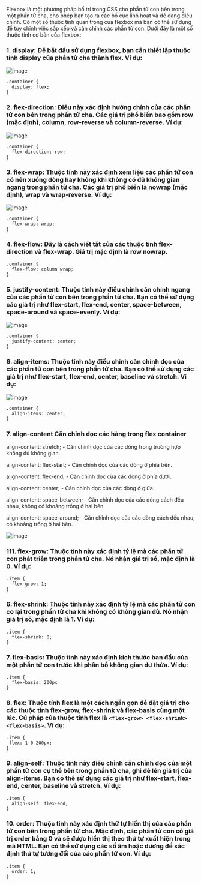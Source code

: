 Flexbox là một phương pháp bố trí trong CSS cho phần tử con bên trong một phần tử cha, cho phép bạn tạo ra các bố cục linh hoạt và dễ dàng điều chỉnh. Có một số thuộc tính quan trọng của flexbox mà bạn có thể sử dụng để tùy chỉnh việc sắp xếp và căn chỉnh các phần tử con. Dưới đây là một số thuộc tính cơ bản của flexbox:
### 1. display: Để bắt đầu sử dụng flexbox, bạn cần thiết lập thuộc tính display của phần tử cha thành flex. Ví dụ:
![image](https://github.com/dathalongbay/react-t2/assets/6966136/f25b5177-60a3-4a7d-819e-c42275374a49)

```
.container {
  display: flex;
}
```
### 2. flex-direction: Điều này xác định hướng chính của các phần tử con bên trong phần tử cha. Các giá trị phổ biến bao gồm row (mặc định), column, row-reverse và column-reverse. Ví dụ:
![image](https://github.com/dathalongbay/react-t2/assets/6966136/41176d67-38cb-4018-aa53-9fbe92368e98)

```
.container {
  flex-direction: row;
}
```
### 3. flex-wrap: Thuộc tính này xác định xem liệu các phần tử con có nên xuống dòng hay không khi không có đủ không gian ngang trong phần tử cha. Các giá trị phổ biến là nowrap (mặc định), wrap và wrap-reverse. Ví dụ:
![image](https://github.com/dathalongbay/react-t2/assets/6966136/a9784458-4a4b-4ebb-b6f2-e27189ddfd75)

```
.container {
  flex-wrap: wrap;
}
```
### 4. flex-flow: Đây là cách viết tắt của các thuộc tính flex-direction và flex-wrap. Giá trị mặc định là row nowrap.
```
.container {
  flex-flow: column wrap;
}
```
### 5. justify-content: Thuộc tính này điều chỉnh căn chỉnh ngang của các phần tử con bên trong phần tử cha. Bạn có thể sử dụng các giá trị như flex-start, flex-end, center, space-between, space-around và space-evenly. Ví dụ:
![image](https://github.com/dathalongbay/react-t2/assets/6966136/b068b65e-7d7b-4ee8-9cbf-6e487b30673b)

```
.container {
  justify-content: center;
}
```
### 6. align-items: Thuộc tính này điều chỉnh căn chỉnh dọc của các phần tử con bên trong phần tử cha. Bạn có thể sử dụng các giá trị như flex-start, flex-end, center, baseline và stretch. Ví dụ:
![image](https://github.com/dathalongbay/react-t2/assets/6966136/91a8b24f-3a49-41a2-b364-04064b7d0feb)

```
.container {
  align-items: center;
}
```
### 7. align-content Căn chỉnh dọc các hàng trong flex container
align-content: stretch; - Căn chỉnh dọc của các dòng trong trường hợp không đủ không gian.

align-content: flex-start; - Căn chỉnh dọc của các dòng ở phía trên.

align-content: flex-end; - Căn chỉnh dọc của các dòng ở phía dưới.

align-content: center; - Căn chỉnh dọc của các dòng ở giữa.

align-content: space-between; - Căn chỉnh dọc của các dòng cách đều nhau, không có khoảng trống ở hai bên.

align-content: space-around; - Căn chỉnh dọc của các dòng cách đều nhau, có khoảng trống ở hai bên.

![image](https://github.com/dathalongbay/react-t2/assets/6966136/73930217-e109-4e25-a2d8-09b686319e69)

### 111. flex-grow: Thuộc tính này xác định tỷ lệ mà các phần tử con phát triển trong phần tử cha. Nó nhận giá trị số, mặc định là 0. Ví dụ:
```
.item {
  flex-grow: 1;
}
```
### 6. flex-shrink: Thuộc tính này xác định tỷ lệ mà các phần tử con co lại trong phần tử cha khi không có không gian đủ. Nó nhận giá trị số, mặc định là 1. Ví dụ:
```
.item {
  flex-shrink: 0;
}
```
### 7. flex-basis: Thuộc tính này xác định kích thước ban đầu của một phần tử con trước khi phân bổ không gian dư thừa. Ví dụ:
```
.item {
  flex-basis: 200px
} 
```
### 8. flex: Thuộc tính flex là một cách ngắn gọn để đặt giá trị cho các thuộc tính flex-grow, flex-shrink và flex-basis cùng một lúc. Cú pháp của thuộc tính flex là `<flex-grow> <flex-shrink> <flex-basis>`. Ví dụ:
 ```
.item {
  flex: 1 0 200px;
}
 ```
### 9. align-self: Thuộc tính này điều chỉnh căn chỉnh dọc của một phần tử con cụ thể bên trong phần tử cha, ghi đè lên giá trị của align-items. Bạn có thể sử dụng các giá trị như flex-start, flex-end, center, baseline và stretch. Ví dụ:
```
.item {
  align-self: flex-end;
}
 ```
 ### 10. order: Thuộc tính này xác định thứ tự hiển thị của các phần tử con bên trong phần tử cha. Mặc định, các phần tử con có giá trị order bằng 0 và sẽ được hiển thị theo thứ tự xuất hiện trong mã HTML. Bạn có thể sử dụng các số âm hoặc dương để xác định thứ tự tương đối của các phần tử con. Ví dụ:
```
.item {
  order: 1;
}
```

